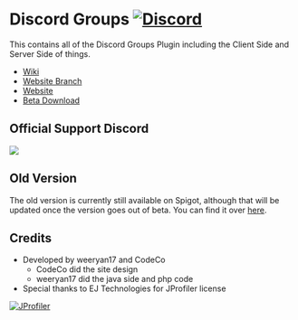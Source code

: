# Discord Groups [![Discord](https://discordapp.com/api/guilds/280175962769850369/widget.png)](https://discord.gg/GkxJhFq)

This contains all of the Discord Groups Plugin including the Client Side and Server Side of things.

* [Wiki](https://github.com/LeCodeCo/Discord-Groups-Wiki/wiki)
* [Website Branch](https://github.com/weeryan17/Wee-Utilities/tree/website)
* [Website](https://discordgroups.weeryan17.tk)
* [Beta Download](https://fiver.io/resources/discord-groups.24/)

## Official Support Discord
[![](https://discordapp.com/api/guilds/280175962769850369/embed.png?style=banner2)](https://discord.gg/GkxJhFq)

## Old Version
The old version is currently still available on Spigot, although that will be updated once the version goes out of beta.
You can find it over [here](https://www.spigotmc.org/resources/discord-groups.28764/).

## Credits
 * Developed by weeryan17 and CodeCo
   * CodeCo did the site design
   * weeryan17 did the java side and php code
 * Special thanks to EJ Technologies for JProfiler license

[![JProfiler](https://www.ej-technologies.com/images/product_banners/jprofiler_large.png)](https://www.ej-technologies.com/products/jprofiler/overview.html)
